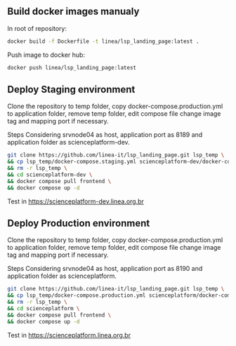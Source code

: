 

## Build docker images manualy

In root of repository: 

```bash
docker build -f Dockerfile -t linea/lsp_landing_page:latest .
```

Push image to docker hub:

```bash
docker push linea/lsp_landing_page:latest
```


## Deploy Staging environment

Clone the repository to temp folder, copy docker-compose.production.yml to application folder, remove temp folder, edit compose file change image tag and mapping port if necessary. 

Steps Considering srvnode04 as host, application port as 8189 and application folder as scienceplatform-dev.

```bash
git clone https://github.com/linea-it/lsp_landing_page.git lsp_temp \
&& cp lsp_temp/docker-compose.staging.yml scienceplatform-dev/docker-compose.yml \ 
&& rm -r lsp_temp \
&& cd scienceplatform-dev \
&& docker compose pull frontend \
&& docker compose up -d
```

Test in https://scienceplatform-dev.linea.org.br


## Deploy Production environment

Clone the repository to temp folder, copy docker-compose.production.yml to application folder, remove temp folder, edit compose file change image tag and mapping port if necessary. 

Steps Considering srvnode04 as host, application port as 8190 and application folder as scienceplatform.

```bash
git clone https://github.com/linea-it/lsp_landing_page.git lsp_temp \
&& cp lsp_temp/docker-compose.production.yml scienceplatform/docker-compose.yml \ 
&& rm -r lsp_temp \
&& cd scienceplatform \
&& docker compose pull frontend \
&& docker compose up -d
```

Test in https://scienceplatform.linea.org.br